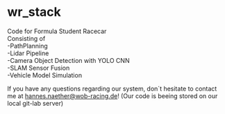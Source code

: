 # wr_stack
Code for Formula Student Racecar<br>
Consisting of <br>
  -PathPlanning<br>
  -Lidar Pipeline<br>
  -Camera Object Detection with YOLO CNN<br>
  -SLAM Sensor Fusion<br>
  -Vehicle Model Simulation<br>

If you have any questions regarding our system, don´t hesitate to contact me at hannes.naether@wob-racing.de!
(Our code is beeing stored on our local git-lab server)
